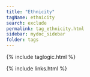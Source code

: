 ```yaml
---
title: "Ethnicity"
tagName: ethnicity
search: exclude
permalink: tag_ethnicity.html
sidebar: mydoc_sidebar
folder: tags
---
```

{% include taglogic.html %}

{% include links.html %}